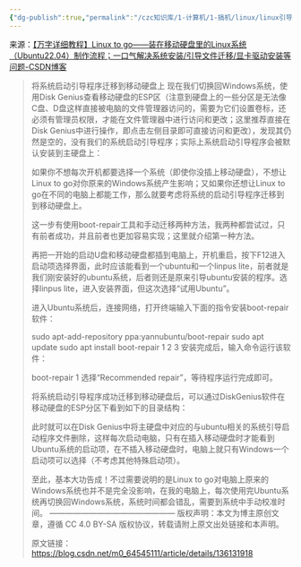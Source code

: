 ```yaml
---
{"dg-publish":true,"permalink":"/czc知识库/1-计算机/1-搞机/linux/linux引导迁移 没试过/","dgPassFrontmatter":true,"created":"2024-06-18T17:45:20.008+08:00","updated":"2024-12-08T11:41:58.146+08:00"}
---
```




来源：[【万字详细教程】Linux to go——装在移动硬盘里的Linux系统（Ubuntu22.04）制作流程；一口气解决系统安装/引导文件迁移/显卡驱动安装等问题-CSDN博客](https://blog.csdn.net/m0_64545111/article/details/136131918)



> 将系统启动引导程序迁移到移动硬盘上
> 现在我们切换回Windows系统，使用Disk Genius查看移动硬盘的ESP区（注意到硬盘上的一些分区是无法像C盘、D盘这样直接被电脑的文件管理器访问的，需要为它们设置卷标，还必须有管理员权限，才能在文件管理器中进行访问和更改；这里推荐直接在Disk Genius中进行操作，即点击左侧目录即可直接访问和更改），发现其仍然是空的，没有我们的系统启动引导程序；实际上系统启动引导程序会被默认安装到主硬盘上：
> 
> 
> 
> 如果你不想每次开机都要选择一个系统（即使你没插上移动硬盘），不想让Linux to go对你原来的Windows系统产生影响；又如果你还想让Linux to go在不同的电脑上都能工作，那么就要考虑将系统的启动引导程序迁移到到移动硬盘上。
> 
> 这一步有使用boot-repair工具和手动迁移两种方法，我两种都尝试过，只有前者成功，并且前者也更加容易实现；这里就介绍第一种方法。
> 
> 再把一开始的启动U盘和移动硬盘都插到电脑上，开机重启，按下F12进入启动项选择界面，此时应该能看到一个ubuntu和一个linpus lite，前者就是我们刚安装好的ubuntu系统，后者则还是原来引导ubuntu安装的程序。选择linpus lite，进入安装界面，但这次选择“试用Ubuntu”。
> 
> 
> 
> 进入Ubuntu系统后，连接网络，打开终端输入下面的指令安装boot-repair软件：
> 
> sudo apt-add-repository ppa:yannubuntu/boot-repair
> sudo apt update
> sudo apt install boot-repair
> 1
> 2
> 3
> 安装完成后，输入命令运行该软件：
> 
> boot-repair
> 1
> 选择“Recommended repair”，等待程序运行完成即可。
> 
> 将系统启动引导程序成功迁移到移动硬盘后，可以通过DiskGenius软件在移动硬盘的ESP分区下看到如下的目录结构：
> 
> 此时就可以在Disk Genius中将主硬盘中对应的与ubuntu相关的系统引导启动程序文件删除，这样每次启动电脑，只有在插入移动硬盘时才能看到Ubuntu系统的启动项，在不插入移动硬盘时，电脑上就只有Windows一个启动项可以选择（不考虑其他特殊启动项）。
> 
> 至此，基本大功告成！不过需要说明的是Linux to go对电脑上原来的Windows系统也并不是完全没影响，在我的电脑上，每次使用完Ubuntu系统再切换回Windows系统，系统时间都会错乱，需要到系统中手动校准时间。
> ————————————————
>                             版权声明：本文为博主原创文章，遵循 CC 4.0 BY-SA 版权协议，转载请附上原文出处链接和本声明。
> 
> 原文链接：https://blog.csdn.net/m0_64545111/article/details/136131918
